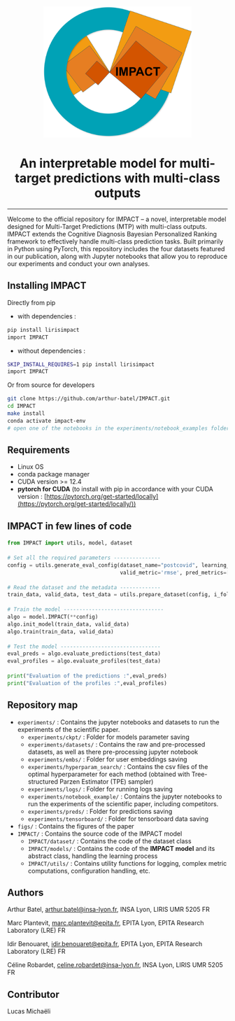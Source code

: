 
<p align="center"><img src="figs/IMPACT_logo.png" alt="logo" height="300"/></p>

<h1 align="center"> An interpretable model for multi-target predictions with multi-class outputs </h1>

---
Welcome to the official repository for IMPACT – a novel, interpretable model designed for Multi-Target Predictions (MTP) with multi-class outputs. IMPACT extends the Cognitive Diagnosis Bayesian Personalized Ranking framework to effectively handle multi-class prediction tasks. Built primarily in Python using PyTorch, this repository includes the four datasets featured in our publication, along with Jupyter notebooks that allow you to reproduce our experiments and conduct your own analyses.

## Installing IMPACT
Directly from pip 
- with dependencies :
```bash
pip install lirisimpact
import IMPACT
```
- without dependencies :
```bash
SKIP_INSTALL_REQUIRES=1 pip install lirisimpact
import IMPACT
```
Or from source for developers
```bash
git clone https://github.com/arthur-batel/IMPACT.git
cd IMPACT
make install
conda activate impact-env
# open one of the notebooks in the experiments/notebook_examples folder
```

## Requirements
- Linux OS
- conda package manager
- CUDA version >= 12.4
- **pytorch for CUDA** (to install with pip in accordance with your CUDA version : [https://pytorch.org/get-started/locally](https://pytorch.org/get-started/locally/))

## IMPACT in few lines of code
```python
from IMPACT import utils, model, dataset

# Set all the required parameters ---------------
config = utils.generate_eval_config(dataset_name="postcovid", learning_rate=0.02026, lambda_=1.2e-5, batch_size=2048, num_epochs=200,
                                    valid_metric='rmse', pred_metrics=['rmse', 'mae'], profile_metrics=['doa', 'pc-er'])

# Read the dataset and the metadata -------------
train_data, valid_data, test_data = utils.prepare_dataset(config, i_fold=0)

# Train the model --------------------------------
algo = model.IMPACT(**config)
algo.init_model(train_data, valid_data)
algo.train(train_data, valid_data)

# Test the model --------------------------------
eval_preds = algo.evaluate_predictions(test_data)
eval_profiles = algo.evaluate_profiles(test_data)

print("Evaluation of the predictions :",eval_preds)
print("Evaluation of the profiles :",eval_profiles)
```

## Repository map
- `experiments/` : Contains the jupyter notebooks and datasets to run the experiments of the scientific paper.
    - `experiments/ckpt/` : Folder for models parameter saving
    - `experiments/datasets/` : Contains the raw and pre-processed datasets, as well as there pre-processing jupyter notebook
    - `experiments/embs/` : Folder for user embeddings saving
    - `experiments/hyperparam_search/` : Contains the csv files of the optimal hyperparameter for each method (obtained with Tree-structured Parzen Estimator (TPE) sampler)
    - `experiments/logs/` : Folder for running logs saving
    - `experiments/notebook_example/` : Contains the jupyter notebooks to run the experiments of the scientific paper, including competitors. 
    - `experiments/preds/` : Folder for predictions saving
    - `experiments/tensorboard/` : Folder for tensorboard data saving
- `figs/` : Contains the figures of the paper
- `IMPACT/` : Contains the source code of the IMPACT model
  - `IMPACT/dataset/` : Contains the code of the dataset class
  - `IMPACT/models/` : Contains the code of the **IMPACT model** and its abstract class, handling the learning process
  - `IMPACT/utils/` : Contains utility functions for logging, complex metric computations, configuration handling, etc.
## Authors

Arthur Batel,
arthur.batel@insa-lyon.fr,
INSA Lyon, LIRIS UMR 5205 FR

Marc Plantevit,
marc.plantevit@epita.fr,
EPITA Lyon, EPITA Research Laboratory (LRE) FR

Idir Benouaret,
idir.benouaret@epita.fr,
EPITA Lyon, EPITA Research Laboratory (LRE) FR

Céline Robardet,
celine.robardet@insa-lyon.fr,
INSA Lyon, LIRIS UMR 5205 FR

## Contributor

Lucas Michaëli

